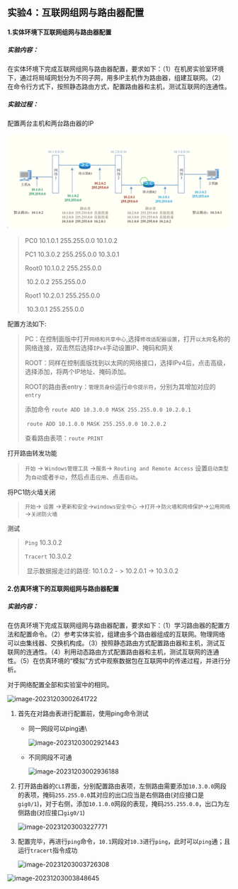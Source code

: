 ## 实验4：互联网组网与路由器配置

#### 1.实体环境下互联网组网与路由器配置

##### 实验内容：

在实体环境下完成互联网组网与路由器配置，要求如下：（1）在机房实验室环境下，通过将局域网划分为不同子网，用多IP主机作为路由器，组建互联网。（2）在命令行方式下，按照静态路由方式，配置路由器和主机，测试互联网的连通性。

##### 实验过程：

配置两台主机和两台路由器的IP

![image-20231128000135235](ip.png)

> PC0     10.1.0.1  255.255.0.0  10.1.0.2
>
> PC1     10.3.0.2  255.255.0.0  10.3.0.1
>
> Root0  10.1.0.2  255.255.0.0  
>
> ​			10.2.0.2  255.255.0.0
>
> Root1  10.2.0.1  255.255.0.0
>
> ​			10.3.0.1  255.255.0.0

配置方法如下:

> PC：在控制面版中打开`网络和共享中心`,选择`修改适配器设置`，打开`以太网`名称的网络连接，双击然后选择`IPv4`手动设置IP、掩码和网关
>
> ROOT：同样在控制面版找到以太网的网络接口，选择IPv4后，点击高级，选择添加，将两个IP地址、掩码添加。
>
> ROOT的路由表entry：`管理员身份`运行`命令提示符`，分别为其增加对应的`entry`
>
> 添加命令 `route ADD 10.3.0.0 MASK 255.255.0.0 10.2.0.1`
>
> ​				`route ADD 10.1.0.0 MASK 255.255.0.0 10.2.0.2`  
>
> 查看路由表项：`route PRINT`

打开路由转发功能

> `开始` -> `Windows管理工具` ->`服务`-> `Routing and Remote Access` 设置`启动类型`为`自动`或者`手动`，然后点击`应用`、点击`启动`。

将PC1防火墙关闭 

> `开始`-> `设置` ->`更新和安全`->`windows安全中心` ->`打开`->`防火墙和网络保护`->`公用网络` ->`关闭防火墙`

测试

> `Ping` 10.3.0.2
>
> `Tracert` 10.3.0.2
>
> ​	显示数据报走过的路径: 10.1.0.2  - > 10.2.0.1 -> 10.3.0.2
>
> 

#### 2.仿真环境下的互联网组网与路由器配置

##### 实验内容：

在仿真环境下完成互联网组网与路由器配置，要求如下：（1）学习路由器的配置方法和配置命令。（2）参考实体实验，组建由多个路由器组成的互联网。物理网络可以由集线器、交换机构成。（3）按照静态路由方式配置路由器和主机，测试互联网的连通性。（4）利用动态路由方式配置路由器和主机，测试互联网的连通性。（5）在仿真环境的“模拟”方式中观察数据包在互联网中的传递过程，并进行分析。

对于网络配置全部和实验室中的相同。

![image-20231203002641722](C:\Users\lenovo\AppData\Roaming\Typora\typora-user-images\image-20231203002641722.png)

1. 首先在对路由表进行配置前，使用ping命令测试

   - 同一网段可以ping通\

     ![image-20231203002921443](C:\Users\lenovo\AppData\Roaming\Typora\typora-user-images\image-20231203002921443.png)

   - 不同网段不可通

     ![image-20231203002936188](C:\Users\lenovo\AppData\Roaming\Typora\typora-user-images\image-20231203002936188.png)

2. 打开路由器的`CLI`界面，分别配置路由表项，左侧路由需要添加`10.3.0.0`网段的表项，掩码`255.255.0.0`其对应的出口应当是右侧路由(对应接口是`gig0/1`)，对于右侧，添加`10.1.0.0`网段的表现，掩码`255.255.0.0`，出口为左侧路由(对应接口`gig0/1`)

   ![image-20231203003227771](C:\Users\lenovo\AppData\Roaming\Typora\typora-user-images\image-20231203003227771.png)

   

3. 配置完毕，再进行`ping`命令，`10.1`网段对`10.3`进行`ping`，此时可以`ping`通；且运行`tracert`指令成功

   ![image-20231203003726308](C:\Users\lenovo\AppData\Roaming\Typora\typora-user-images\image-20231203003726308.png)

![image-20231203003848645](C:\Users\lenovo\AppData\Roaming\Typora\typora-user-images\image-20231203003848645.png)